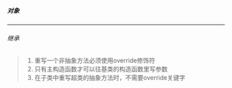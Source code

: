 ##### 对象

***

###### 继承

> 1. 重写一个非抽象方法必须使用override修饰符
> 2. 只有主构造函数才可以往基类的构造函数里写参数
> 3. 在子类中重写超类的抽象方法时，不需要override关键字